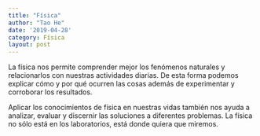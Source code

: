 ```yaml
---
title: "Física"
author: "Tao He"
date: '2019-04-28'
category: Física
layout: post
---
```


La física nos permite comprender mejor los fenómenos naturales y relacionarlos con nuestras actividades diarias. De esta forma podemos explicar cómo y por qué ocurren las cosas además de experimentar y corroborar los resultados.

Aplicar los conocimientos de física en nuestras vidas también nos ayuda a analizar, evaluar y discernir las soluciones a diferentes problemas. La física no sólo está en los laboratorios, está donde quiera que miremos.
